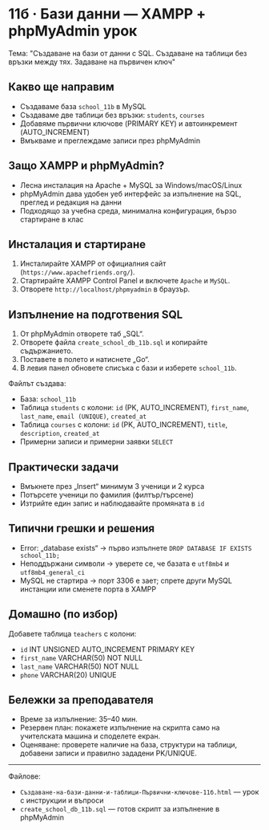 # 11б · Бази данни — XAMPP + phpMyAdmin урок

Тема: "Създаване на бази от данни с SQL. Създаване на таблици без връзки между тях. Задаване на първичен ключ"

## Какво ще направим
- Създаваме база `school_11b` в MySQL
- Създаваме две таблици без връзки: `students`, `courses`
- Добавяме първични ключове (PRIMARY KEY) и автоинкремент (AUTO_INCREMENT)
- Вмъкваме и преглеждаме записи през phpMyAdmin

## Защо XAMPP и phpMyAdmin?
- Лесна инсталация на Apache + MySQL за Windows/macOS/Linux
- phpMyAdmin дава удобен уеб интерфейс за изпълнение на SQL, преглед и редакция на данни
- Подходящо за учебна среда, минимална конфигурация, бързо стартиране в клас

## Инсталация и стартиране
1. Инсталирайте XAMPP от официалния сайт (`https://www.apachefriends.org/`).
2. Стартирайте XAMPP Control Panel и включете `Apache` и `MySQL`.
3. Отворете `http://localhost/phpmyadmin` в браузър.

## Изпълнение на подготвения SQL
1. От phpMyAdmin отворете таб „SQL“.
2. Отворете файла `create_school_db_11b.sql` и копирайте съдържанието.
3. Поставете в полето и натиснете „Go“.
4. В левия панел обновете списъка с бази и изберете `school_11b`.

Файлът създава:
- База: `school_11b`
- Таблица `students` с колони: `id` (PK, AUTO_INCREMENT), `first_name`, `last_name`, `email (UNIQUE)`, `created_at`
- Таблица `courses` с колони: `id` (PK, AUTO_INCREMENT), `title`, `description`, `created_at`
- Примерни записи и примерни заявки `SELECT`

## Практически задачи
- Вмъкнете през „Insert“ минимум 3 ученици и 2 курса
- Потърсете ученици по фамилия (филтър/търсене)
- Изтрийте един запис и наблюдавайте промяната в `id`

## Типични грешки и решения
- Error: „database exists“ → първо изпълнете `DROP DATABASE IF EXISTS school_11b;`
- Неподдържани символи → уверете се, че базата е `utf8mb4` и `utf8mb4_general_ci`
- MySQL не стартира → порт 3306 е зает; спрете други MySQL инстанции или сменете порта в XAMPP

## Домашно (по избор)
Добавете таблица `teachers` с колони:
- `id` INT UNSIGNED AUTO_INCREMENT PRIMARY KEY
- `first_name` VARCHAR(50) NOT NULL
- `last_name` VARCHAR(50) NOT NULL
- `phone` VARCHAR(20) UNIQUE

## Бележки за преподавателя
- Време за изпълнение: 35–40 мин.
- Резервен план: покажете изпълнение на скрипта само на учителската машина и споделете екран.
- Оценяване: проверете наличие на база, структури на таблици, добавени записи и правилно зададени PK/UNIQUE.

---
Файлове:
- `Създаване-на-бази-данни-и-таблици-Първични-ключове-11б.html` — урок с инструкции и въпроси
- `create_school_db_11b.sql` — готов скрипт за изпълнение в phpMyAdmin

